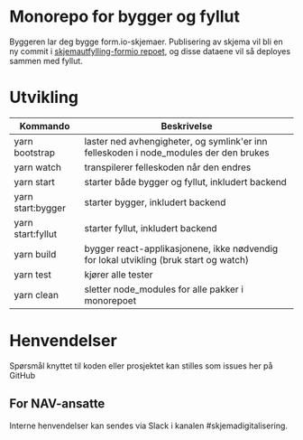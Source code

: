 # Monorepo for bygger og fyllut

Byggeren lar deg bygge form.io-skjemaer. Publisering av skjema vil bli en ny commit i
[skjemautfylling-formio repoet](https://github.com/navikt/skjemautfylling-formio),
og disse dataene vil så deployes sammen med fyllut.

# Utvikling

| Kommando  | Beskrivelse |
| ------------- | ------------- |
| yarn bootstrap  | laster ned avhengigheter, og symlink'er inn felleskoden i node_modules der den brukes |
| yarn watch  | transpilerer felleskoden når den endres |
| yarn start  | starter både bygger og fyllut, inkludert backend |
| yarn start:bygger  | starter bygger, inkludert backend |
| yarn start:fyllut  | starter fyllut, inkludert backend |
| yarn build  | bygger react-applikasjonene, ikke nødvendig for lokal utvikling (bruk start og watch) |
| yarn test  | kjører alle tester |
| yarn clean  | sletter node_modules for alle pakker i monorepoet |

# Henvendelser

Spørsmål knyttet til koden eller prosjektet kan stilles som issues her på GitHub

## For NAV-ansatte

Interne henvendelser kan sendes via Slack i kanalen #skjemadigitalisering.
